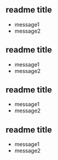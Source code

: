 ## readme title

* message1
* message2

## readme title

* message1
* message2

## readme title

* message1
* message2

## readme title

* message1
* message2

